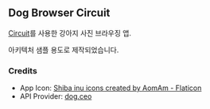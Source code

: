 ## Dog Browser Circuit

[Circuit](https://slackhq.github.io/circuit/)를 사용한 강아지 사진 브라우징 앱.

아키텍처 샘플 용도로 제작되었습니다.

### Credits

- App Icon: [Shiba inu icons created by AomAm - Flaticon](https://www.flaticon.com/free-icons/shiba-inu)
- API Provider: [dog.ceo](https://dog.ceo/dog-api/)
